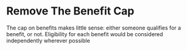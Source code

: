 Remove The Benefit Cap
======================

The cap on benefits makes little sense: either someone qualifies for a 
benefit, or not. Eligibility for each benefit would be considered 
independently wherever possible 

